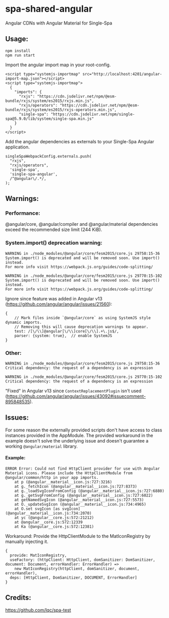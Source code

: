 # spa-shared-angular
Angular CDNs with Angular Material for Single-Spa

## Usage:

```
npm install
npm run start
```

Import the angular import map in your root-config.
```
<script type="systemjs-importmap" src="http://localhost:4201/angular-import-map.json"></script>
<script type="systemjs-importmap">
  {
    "imports": {
      "rxjs": "https://cdn.jsdelivr.net/npm/@esm-bundle/rxjs/system/es2015/rxjs.min.js",
      "rxjs/operators": "https://cdn.jsdelivr.net/npm/@esm-bundle/rxjs/system/es2015/rxjs-operators.min.js",
      "single-spa": "https://cdn.jsdelivr.net/npm/single-spa@5.9.0/lib/system/single-spa.min.js"
    }
  }
</script>
```

Add the angular dependencies as externals to your Single-Spa Angular application.
```
singleSpaWebpackConfig.externals.push(
  "rxjs",
  "rxjs/operators",
  'single-spa',
  'single-spa-angular',
  /^@angular\/.*/,
);
```

## Warnings:

### Performance:
@angular/core, @angular/compiler and @angular/material dependencies  exceed the recommended size limit (244 KiB).


### System.import() deprecation warning:
```
WARNING in ./node_modules/@angular/core/fesm2015/core.js 29758:15-36
System.import() is deprecated and will be removed soon. Use import() instead.
For more info visit https://webpack.js.org/guides/code-splitting/

WARNING in ./node_modules/@angular/core/fesm2015/core.js 29770:15-102
System.import() is deprecated and will be removed soon. Use import() instead.
For more info visit https://webpack.js.org/guides/code-splitting/

```
Ignore since feature was added in Angular v13 (https://github.com/angular/angular/issues/21560):
```
{
    // Mark files inside `@angular/core` as using SystemJS style dynamic imports.
    // Removing this will cause deprecation warnings to appear.
    test: /[\/\\]@angular[\/\\]core[\/\\].+\.js$/,
    parser: {system: true},  // enable SystemJS
}

```

### Other:
```
WARNING in ./node_modules/@angular/core/fesm2015/core.js 29758:15-36
Critical dependency: the request of a dependency is an expression

WARNING in ./node_modules/@angular/core/fesm2015/core.js 29770:15-102
Critical dependency: the request of a dependency is an expression

```
"Fixed" in Angular v13 since `ContextReplacementPlugin` isn't used (https://github.com/angular/angular/issues/43092#issuecomment-895848535).  


## Issues:
For some reason the externally provided scripts don't have access to class instances provided in the AppModule. The provided workaround in the example doesn't solve the underlying issue and doesn't guarantee a working `@angular/material` library.

#### Example:
```
ERROR Error: Could not find HttpClient provider for use with Angular Material icons. Please include the HttpClientModule from @angular/common/http in your app imports.
    at p (@angular__material__icon.js:727:3216)
    at g._fetchIcon (@angular__material__icon.js:727:8373)
    at g._loadSvgIconFromConfig (@angular__material__icon.js:727:6880)
    at g._getSvgFromConfig (@angular__material__icon.js:727:6022)
    at getNamedSvgIcon (@angular__material__icon.js:727:5573)
    at O._updateSvgIcon (@angular__material__icon.js:734:4965)
    at O.set svgIcon [as svgIcon] (@angular__material__icon.js:734:2070)
    at yc (@angular__core.js:572:21212)
    at @angular__core.js:572:12339
    at Ka (@angular__core.js:572:12381)
```

Workaround:
Provide the HttpClientModule to the MatIconRegistry by manually injecting it.
```
{
  provide: MatIconRegistry,
  useFactory: (httpClient: HttpClient, domSanitizer: DomSanitizer, document: Document, errorHandler: ErrorHandler) =>
    new MatIconRegistry(httpClient, domSanitizer, document, errorHandler),
  deps: [HttpClient, DomSanitizer, DOCUMENT, ErrorHandler]
}
```


## Credits:
https://github.com/lqc/spa-test


